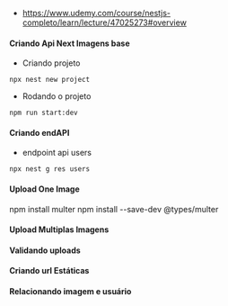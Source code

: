 * https://www.udemy.com/course/nestjs-completo/learn/lecture/47025273#overview


#### Criando Api Next Imagens base

* Criando projeto
```
npx nest new project
```

* Rodando o projeto
```
npm run start:dev
```

#### Criando endAPI

* endpoint api users
```
npx nest g res users
```

#### Upload One Image
npm install multer
npm install --save-dev @types/multer

#### Upload Multiplas Imagens

#### Validando uploads

#### Criando url Estáticas

#### Relacionando imagem e usuário
